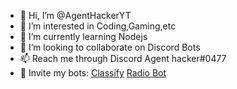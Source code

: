 - 👋 Hi, I’m @AgentHackerYT
- 👀 I’m interested in Coding,Gaming,etc
- 🌱 I’m currently learning Nodejs
- 💞️ I’m looking to collaborate on Discord Bots
- 📫 Reach me through Discord Agent hacker#0477
- 🤖 Invite my bots: [Classify](https://discord.com/api/oauth2/authorize?client_id=785067083566022676&permissions=8&scope=bot) [Radio Bot](https://discord.com/api/oauth2/authorize?client_id=828510451595870218&permissions=8&scope=bot)
<!---
I make discord bots 
--->
